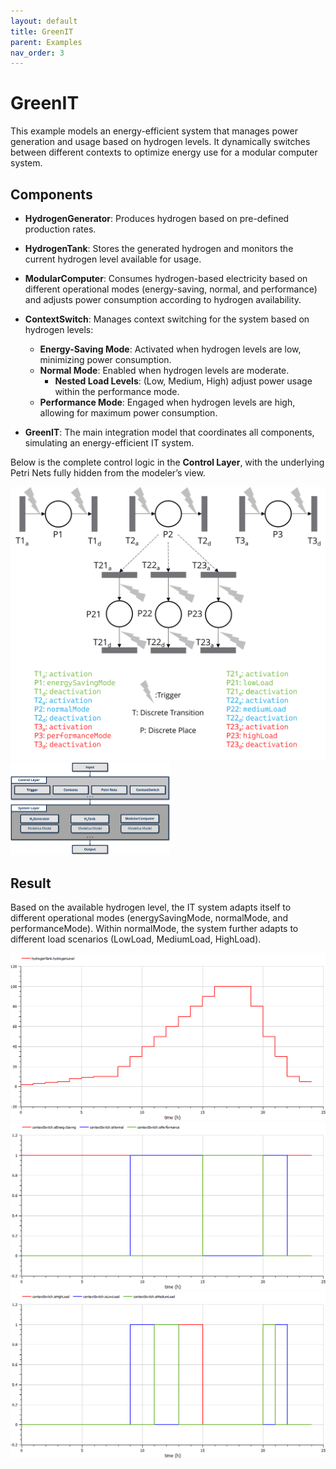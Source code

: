```yaml
---
layout: default
title: GreenIT
parent: Examples
nav_order: 3
---
```


# GreenIT

This example models an energy-efficient system that manages power generation and usage based on hydrogen levels. It dynamically switches between different contexts to optimize energy use for a modular computer system.

## Components

- **HydrogenGenerator**: Produces hydrogen based on pre-defined production rates.

- **HydrogenTank**: Stores the generated hydrogen and monitors the current hydrogen level available for usage.

- **ModularComputer**: Consumes hydrogen-based electricity based on different operational modes (energy-saving, normal, and performance) and adjusts power consumption according to hydrogen availability.

- **ContextSwitch**: Manages context switching for the system based on hydrogen levels:
  - **Energy-Saving Mode**: Activated when hydrogen levels are low, minimizing power consumption.
  - **Normal Mode**: Enabled when hydrogen levels are moderate.
    - **Nested Load Levels**: (Low, Medium, High) adjust power usage within the performance mode.
  - **Performance Mode**: Engaged when hydrogen levels are high, allowing for maximum power consumption.

- **GreenIT**: The main integration model that coordinates all components, simulating an energy-efficient IT system.

Below is the complete control logic in the **Control Layer**, with the underlying Petri Nets fully hidden from the modeler’s view.

<img src="../assets/CFPN_GreenIT_example.png" style="zoom: 50%;" />

<img src="../assets/GreenIT-SystemLayer.png" style="zoom: 25%;" />

## Result

Based on the available hydrogen level, the IT system adapts itself to different operational modes (energySavingMode, normalMode, and performanceMode). Within normalMode, the system further adapts to different load scenarios (LowLoad, MediumLoad, HighLoad).

<img src="../assets/GreenITResult-1.png"  />

<img src="../assets/GreenITResult-2.png"  />

<img src="../assets/GreenITResult-3.png"  />